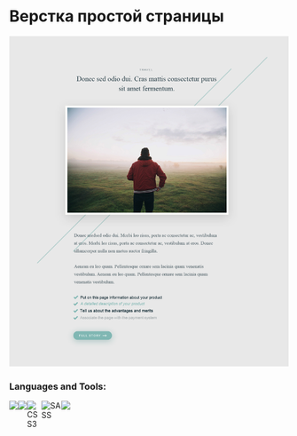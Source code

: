 # Верстка простой страницы

![Alt text](source/css_template.psd.png?raw=true "single page")

### Languages and Tools:

<img align="left" src="https://img.shields.io/badge/html5%20-%23E34F26.svg?&style=for-the-badge&logo=html5&logoColor=white"/>
<img align="left" src="https://img.shields.io/badge/css3%20-%231572B6.svg?&style=for-the-badge&logo=css3&logoColor=white"/>
<img align="left" alt="CSS3" width="26px" src="https://simpleicons.org/icons/css3.svg" />

<img src="https://www.flaticon.com/free-icon/sass_919831?term=Sass&page=1&position=1" />
<img align="left" alt="SASS" width="36px" src="https://www.flaticon.com/free-icon/sass_919831?term=Sass&page=1&position=1" />


